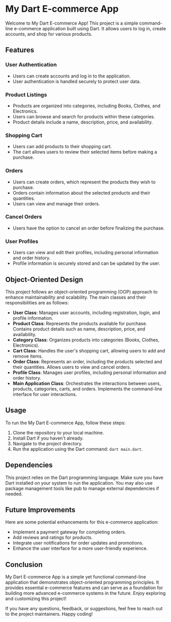# My Dart E-commerce App

Welcome to My Dart E-commerce App! This project is a simple command-line e-commerce application built using Dart. It allows users to log in, create accounts, and shop for various products.

## Features

### User Authentication
- Users can create accounts and log in to the application.
- User authentication is handled securely to protect user data.

### Product Listings
- Products are organized into categories, including Books, Clothes, and Electronics.
- Users can browse and search for products within these categories.
- Product details include a name, description, price, and availability.

### Shopping Cart
- Users can add products to their shopping cart.
- The cart allows users to review their selected items before making a purchase.

### Orders
- Users can create orders, which represent the products they wish to purchase.
- Orders contain information about the selected products and their quantities.
- Users can view and manage their orders.

### Cancel Orders
- Users have the option to cancel an order before finalizing the purchase.

### User Profiles
- Users can view and edit their profiles, including personal information and order history.
- Profile information is securely stored and can be updated by the user.

## Object-Oriented Design

This project follows an object-oriented programming (OOP) approach to enhance maintainability and scalability. The main classes and their responsibilities are as follows:

- **User Class**: Manages user accounts, including registration, login, and profile information.
- **Product Class**: Represents the products available for purchase. Contains product details such as name, description, price, and availability.
- **Category Class**: Organizes products into categories (Books, Clothes, Electronics).
- **Cart Class**: Handles the user's shopping cart, allowing users to add and remove items.
- **Order Class**: Represents an order, including the products selected and their quantities. Allows users to view and cancel orders.
- **Profile Class**: Manages user profiles, including personal information and order history.
- **Main Application Class**: Orchestrates the interactions between users, products, categories, carts, and orders. Implements the command-line interface for user interactions.

## Usage

To run the My Dart E-commerce App, follow these steps:

1. Clone the repository to your local machine.
2. Install Dart if you haven't already.
3. Navigate to the project directory.
4. Run the application using the Dart command: `dart main.dart`.

## Dependencies

This project relies on the Dart programming language. Make sure you have Dart installed on your system to run the application. You may also use package management tools like pub to manage external dependencies if needed.

## Future Improvements

Here are some potential enhancements for this e-commerce application:

- Implement a payment gateway for completing orders.
- Add reviews and ratings for products.
- Integrate user notifications for order updates and promotions.
- Enhance the user interface for a more user-friendly experience.

## Conclusion

My Dart E-commerce App is a simple yet functional command-line application that demonstrates object-oriented programming principles. It provides essential e-commerce features and can serve as a foundation for building more advanced e-commerce systems in the future. Enjoy exploring and customizing this project!

If you have any questions, feedback, or suggestions, feel free to reach out to the project maintainers. Happy coding!
